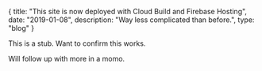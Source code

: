 {
  title: "This site is now deployed with Cloud Build and Firebase Hosting",
  date:  "2019-01-08",
  description: "Way less complicated than before.",
  type: "blog"
}

This is a stub. Want to confirm this works.

Will follow up with more in a momo.
